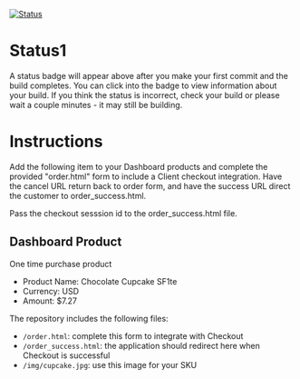 [![Status](https://img.shields.io/badge/status-BUILDING%20COMMIT:%20d6db1a30522aa6c40c585ef9be146c502a9c3ff6-yellow.svg)](https://github.com/raysaavedra-work/bakery_scaffold_pJdf5Wx1GqFseKMt/commit/d6db1a30522aa6c40c585ef9be146c502a9c3ff6)


# Status1

A status badge will appear above after you make your first commit and the build completes. You can click into the badge to view information about your build. If you think the status is incorrect, check your build or please wait a couple minutes - it may still be building.

# Instructions

Add the following item to your Dashboard products and complete the provided "order.html" form to include a Client checkout integration. Have the cancel URL return back to order form, and have the success URL direct the customer to order_success.html.

Pass the checkout sesssion id to the order_success.html file.

## Dashboard Product
One time purchase product
* Product Name: Chocolate Cupcake SF1te
* Currency: USD
* Amount: $7.27

The repository includes the following files:
* `/order.html`: complete this form to integrate with Checkout
* `/order_success.html`: the application should redirect here when Checkout is successful
* `/img/cupcake.jpg`: use this image for your SKU
